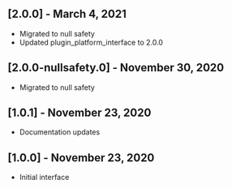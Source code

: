 ## [2.0.0] - March 4, 2021

* Migrated to null safety
* Updated plugin_platform_interface to 2.0.0

## [2.0.0-nullsafety.0] - November 30, 2020

* Migrated to null safety

## [1.0.1] - November 23, 2020

* Documentation updates

## [1.0.0] - November 23, 2020

* Initial interface